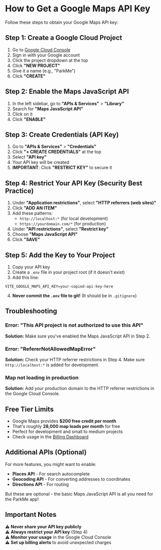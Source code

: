 # How to Get a Google Maps API Key

Follow these steps to obtain your Google Maps API key:

## Step 1: Create a Google Cloud Project

1. Go to [Google Cloud Console](https://console.cloud.google.com/)
2. Sign in with your Google account
3. Click the project dropdown at the top
4. Click **"NEW PROJECT"**
5. Give it a name (e.g., "ParkMe")
6. Click **"CREATE"**

## Step 2: Enable the Maps JavaScript API

1. In the left sidebar, go to **"APIs & Services"** > **"Library"**
2. Search for **"Maps JavaScript API"**
3. Click on it
4. Click **"ENABLE"**

## Step 3: Create Credentials (API Key)

1. Go to **"APIs & Services"** > **"Credentials"**
2. Click **"+ CREATE CREDENTIALS"** at the top
3. Select **"API key"**
4. Your API key will be created
5. **IMPORTANT**: Click **"RESTRICT KEY"** to secure it

## Step 4: Restrict Your API Key (Security Best Practice)

1. Under **"Application restrictions"**, select **"HTTP referrers (web sites)"**
2. Click **"ADD AN ITEM"**
3. Add these patterns:
   - `http://localhost:*` (for local development)
   - `https://yourdomain.com/*` (for production)
4. Under **"API restrictions"**, select **"Restrict key"**
5. Choose **"Maps JavaScript API"**
6. Click **"SAVE"**

## Step 5: Add the Key to Your Project

1. Copy your API key
2. Create a `.env` file in your project root (if it doesn't exist)
3. Add this line:

```env
VITE_GOOGLE_MAPS_API_KEY=your-copied-api-key-here
```

4. **Never commit the `.env` file to git!** (It should be in `.gitignore`)

## Troubleshooting

### Error: "This API project is not authorized to use this API"

**Solution:** Make sure you've enabled the Maps JavaScript API in Step 2.

### Error: "RefererNotAllowedMapError"

**Solution:** Check your HTTP referrer restrictions in Step 4. Make sure `http://localhost:*` is added for development.

### Map not loading in production

**Solution:** Add your production domain to the HTTP referrer restrictions in the Google Cloud Console.

## Free Tier Limits

- Google Maps provides **$200 free credit per month**
- That's roughly **28,000 map loads per month** for free
- Perfect for development and small to medium projects
- Check usage in the [Billing Dashboard](https://console.cloud.google.com/billing)

## Additional APIs (Optional)

For more features, you might want to enable:
- **Places API** - For search autocomplete
- **Geocoding API** - For converting addresses to coordinates
- **Directions API** - For routing

But these are optional - the basic Maps JavaScript API is all you need for the ParkMe app!

## Important Notes

⚠️ **Never share your API key publicly**  
⚠️ **Always restrict your API key** (Step 4)  
⚠️ **Monitor your usage** in the Google Cloud Console  
⚠️ **Set up billing alerts** to avoid unexpected charges

